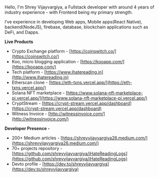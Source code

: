 Hello, I'm Shrey Vijayvargiya, a Fullstack developer with around 4 years of industry experience - with Frontend being my primary strength. 

I’ve experience in developing Web apps, Mobile apps(React Native), backend(NodeJS), firebase, database, blockchain applications such as DeFi, and Dapps.

**Live Products**

- Crypto Exchange platform - [https://coinswitch.co/](https://coinswitch.co/)
- Koo, micro blogging application - [https://kooapp.com/](https://kooapp.com/)
- Tech platform - [https://www.ihatereading.in](http://www.ihatereading.in)
- Etherscan clone - [https://eth-txns.vercel.app/](https://eth-txns.vercel.app/)
- Solana NFT marketplace - [https://www.solana-nft-marketplace-pi.vercel.app/](https://www.solana-nft-marketplace-pi.vercel.app/)
- CryptStream - [https://crypt-stream.vercel.app/dashboard](https://crypt-stream.vercel.app/dashboard)
- Witness Invoice - [http://witnessinvoice.com/](http://witnessinvoice.com/)

**Developer Presence -**

- 200+ Medium articles -  [https://shreyvijayvargiya26.medium.com/](https://shreyvijayvargiya26.medium.com/)
- 70+ projects repository - [https://github.com/shreyvijayvargiya/iHateReadingLogs](https://github.com/shreyvijayvargiya/iHateReadingLogs)
- Devto profile - [https://dev.to/shreyvijayvargiya](https://dev.to/shreyvijayvargiya)
